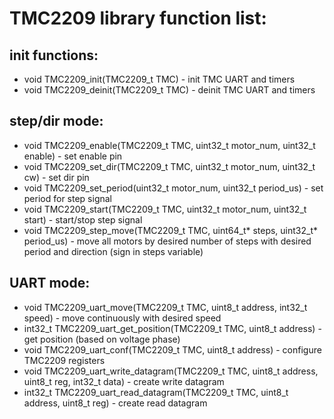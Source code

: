 # TMC2209 library function list:
## init functions:
* void TMC2209_init(TMC2209_t TMC) - init TMC UART and timers
* void TMC2209_deinit(TMC2209_t TMC) - deinit TMC UART and timers
## step/dir mode:
* void TMC2209_enable(TMC2209_t TMC, uint32_t motor_num, uint32_t enable) - set enable pin
* void TMC2209_set_dir(TMC2209_t TMC, uint32_t motor_num, uint32_t cw) - set dir pin
* void TMC2209_set_period(uint32_t motor_num, uint32_t period_us) - set period for step signal
* void TMC2209_start(TMC2209_t TMC, uint32_t motor_num, uint32_t start) - start/stop step signal
* void TMC2209_step_move(TMC2209_t TMC, uint64_t* steps, uint32_t* period_us) - move all motors by desired number of steps with desired period and direction (sign in steps variable)
## UART mode:
* void TMC2209_uart_move(TMC2209_t TMC, uint8_t address, int32_t speed) - move continuously with desired speed
* int32_t TMC2209_uart_get_position(TMC2209_t TMC, uint8_t address) - get position (based on voltage phase)
* void TMC2209_uart_conf(TMC2209_t TMC, uint8_t address) - configure TMC2209 registers
* void TMC2209_uart_write_datagram(TMC2209_t TMC, uint8_t address, uint8_t reg, int32_t data) - create write datagram
* int32_t TMC2209_uart_read_datagram(TMC2209_t TMC, uint8_t address, uint8_t reg) - create read datagram